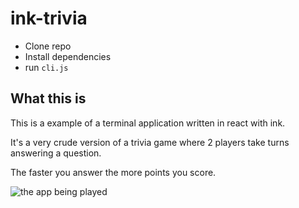 # ink-trivia

- Clone repo
- Install dependencies
- run `cli.js`

## What this is

This is a example of a terminal application written in react with ink.

It's a very crude version of a trivia game where 2 players take turns answering a question.

The faster you answer the more points you score.

<img src="https://files-946a13ak2.now.sh/" alt="the app being played" />
